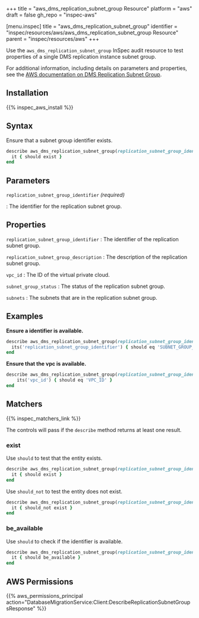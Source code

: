 +++
title = "aws_dms_replication_subnet_group Resource"
platform = "aws"
draft = false
gh_repo = "inspec-aws"

[menu.inspec]
title = "aws_dms_replication_subnet_group"
identifier = "inspec/resources/aws/aws_dms_replication_subnet_group Resource"
parent = "inspec/resources/aws"
+++

Use the `aws_dms_replication_subnet_group` InSpec audit resource to test properties of a single DMS replication instance subnet group.

For additional information, including details on parameters and properties, see the [AWS documentation on DMS Replication Subnet Group](https://docs.aws.amazon.com/AWSCloudFormation/latest/UserGuide/aws-resource-dms-replicationsubnetgroup.html).

## Installation

{{% inspec_aws_install %}}

## Syntax

Ensure that a subnet group identifier exists.

```ruby
describe aws_dms_replication_subnet_group(replication_subnet_group_identifier: 'test1') do
  it { should exist }
end
```

## Parameters

`replication_subnet_group_identifier` _(required)_

: The identifier for the replication subnet group.

## Properties

`replication_subnet_group_identifier`
: The identifier of the replication subnet group.

`replication_subnet_group_description`
: The description of the replication subnet group.

`vpc_id`
: The ID of the virtual private cloud.

`subnet_group_status`
: The status of the replication subnet group.

`subnets`
: The subnets that are in the replication subnet group.

## Examples

**Ensure a identifier is available.**

```ruby
describe aws_dms_replication_subnet_group(replication_subnet_group_identifier: 'SUBNET_GROUP_IDENTIFIER') do
  its('replication_subnet_group_identifier') { should eq 'SUBNET_GROUP_IDENTIFIER' }
end
```

**Ensure that the vpc is available.**

```ruby
describe aws_dms_replication_subnet_group(replication_subnet_group_identifier: 'SUBNET_GROUP_IDENTIFIER') do
    its('vpc_id') { should eq 'VPC_ID' }
end
```

## Matchers

{{% inspec_matchers_link %}}

The controls will pass if the `describe` method returns at least one result.

### exist

Use `should` to test that the entity exists.

```ruby
describe aws_dms_replication_subnet_group(replication_subnet_group_identifier: 'SUBNET_GROUP_IDENTIFIER') do
  it { should exist }
end
```

Use `should_not` to test the entity does not exist.

```ruby
describe aws_dms_replication_subnet_group(replication_subnet_group_identifier: 'SUBNET_GROUP_IDENTIFIER') do
  it { should_not exist }
end
```

### be_available

Use `should` to check if the identifier is available.

```ruby
describe aws_dms_replication_subnet_group(replication_subnet_group_identifier: 'SUBNET_GROUP_IDENTIFIER') do
  it { should be_available }
end
```

## AWS Permissions

{{% aws_permissions_principal action="DatabaseMigrationService:Client:DescribeReplicationSubnetGroupsResponse" %}}
